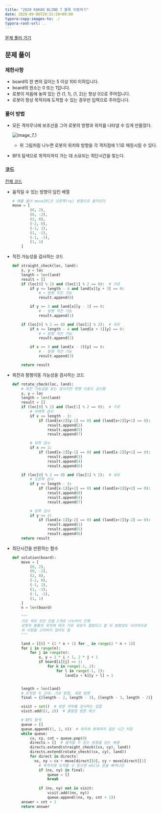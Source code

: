 ```yaml
---
title: "2020 KAKAO BLIND 7 블록 이동하기"
date: 2020-09-06T20:31:58+09:00
typora-copy-images-to: ./
typora-root-url: ..
---
```


[문제 풀러 가기](https://programmers.co.kr/learn/courses/30/lessons/60063)



## 문제 풀이

### 제한사항

- board의 한 변의 길이는 5 이상 100 이하입니다.
- board의 원소는 0 또는 1입니다.
- 로봇이 처음에 놓여 있는 칸 (1, 1), (1, 2)는 항상 0으로 주어집니다.
- 로봇이 항상 목적지에 도착할 수 있는 경우만 입력으로 주어집니다.



### 풀이 방법

- 모든 격자무늬에 보조선을 그어 로봇의 방향과 위치를 나타낼 수 있게 만들었다.

  ![image_7_1](/algorithm/images/image_7_1.png)

  - 위 그림처럼 나누면 로봇의 위치와 방향을 각 격자점에 1:1로 매칭시킬 수 있다. 

- BFS 탐색으로 목적지까지 가는 데 소요되는 최단시간을 찾는다.

  

### 코드

[전체 코드](https://github.com/hhk9292/algorithm/blob/master/2020KAKAOBLIND/7.py)

- 움직일 수 있는 방향이 담킨 배열

  ```python
  # 예를 들어 move[0]은 오른쪽(+y) 방향으로 움직인다
  move = [
          (0, 2),
          (0, -2),
          (2, 0),
          (-2, 0),
          (-1, 1),
          (1, -1),
          (-1, -1),
          (1, 1)
      ]
  ```

  

- 직진 가능성을 검사하는 코드

  ```python
  def straight_check(loc, land):
      x, y = loc
      length = len(land)
      result = []
      if (loc[0] % 2) and (loc[1] % 2 == 0):  # 가로
          if y <= length - 4 and land[x][y + 3] == 0:
              # + 방향 직진 가능
              result.append(0)
  
          if y >= 3 and land[x][y - 3] == 0:
              # - 방향 직진 가능
              result.append(1)
  
      if (loc[0] % 2 == 0) and (loc[1] % 2):  # 세로
          if x <= length - 4 and land[x + 3][y] == 0:
              # + 방향 직진 가능
              result.append(2)
  
          if x >= 3 and land[x - 3][y] == 0:
              # - 방향 직진 가능
              result.append(3)
  
      return result
  ```

  

- 회전과 평행이동 가능성을 검사하는 코드

  ```python
  def rotate_check(loc, land):
      # 회전 가능성을 보는 검사지만 평행 이동도 검사함
      x, y = loc
      length = len(land)
      result = []
      if (loc[0] % 2) and (loc[1] % 2 == 0):  # 가로
          # 아래쪽 검사
          if x <= length - 3:
              if (land[x+2][y-1] == 0) and (land[x+2][y+1] == 0):
                  result.append(2)
                  result.append(5)
                  result.append(7)
  
          # 위쪽 검사
          if x >= 2:
              if (land[x-2][y-1] == 0) and (land[x-2][y+1] == 0):
                  result.append(3)
                  result.append(4)
                  result.append(6)
  
      if (loc[0] % 2 == 0) and (loc[1] % 2):  # 세로
          # 오른쪽 검사
          if y <= length - 3:
              if (land[x-1][y+2] == 0) and (land[x+1][y+2] == 0):
                  result.append(0)
                  result.append(4)
                  result.append(7)
  
          # 왼쪽 검사
          if y >= 2:
              if (land[x-1][y-2] == 0) and (land[x+1][y-2] == 0):
                  result.append(1)
                  result.append(5)
                  result.append(6)
      return result
  ```



- 최단시간을 반환하는 함수

  ```python
  def solution(board):
      move = [
          (0, 2),
          (0, -2),
          (2, 0),
          (-2, 0),
          (-1, 1),
          (1, -1),
          (-1, -1),
          (1, 1)
      ]
      n = len(board)
  
      """
      가로 세로 모든 칸을 2개로 나누어서 진행
      로봇의 몸통의 위치에 따라 가로 세로가 결정되고 앞 뒤 방향성도 사라지므로
      위 사항을 고려하지 않아도 됨
      """
  
      land = [[0] * (2 * n + 1) for _ in range(2 * n + 1)]
      for i in range(n):
          for j in range(n):
              x, y = 2 * i + 1, 2 * j + 1
              if board[i][j] == 1:
                  for k in range(-1, 2):
                      for l in range(-1, 2):
                          land[x + k][y + l] = 1
  
  
      length = len(land)
      # 도착점 두 군데: 가로 방향, 세로 방향
      final = {(length - 2, length - 3), (length - 3, length - 2)}
  
      visit = set()  # 방문 여부를 검사하는 집합
      visit.add((1, 2))  # 출발점 방문 체크
  
      # BFS 탐색
      queue = []
      queue.append((1, 2, 0))  # 위치와 현재까지 걸린 시간 저장
      while queue:
          cx, cy, cnt = queue.pop(0)
          directs = []  # 움직일 수 있는 방향을 담는 배열
          directs.extend(straight_check((cx, cy), land))
          directs.extend(rotate_check((cx, cy), land))
          for direct in directs:
            nx, ny = cx + move[direct][0], cy + move[direct][1]
              # 목적지에 도착할 수 있으면 while 문을 빠져나감
              if (nx, ny) in final:
                  queue = []
                  break
              
              if (nx, ny) not in visit:
                  visit.add((nx, ny))
                  queue.append((nx, ny, cnt + 1))
      answer = cnt + 1
      return answer
  ```
  
  